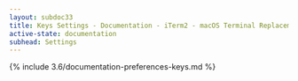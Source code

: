 ```yaml
---
layout: subdoc33
title: Keys Settings - Documentation - iTerm2 - macOS Terminal Replacement
active-state: documentation
subhead: Settings
---
```

{% include 3.6/documentation-preferences-keys.md %}
